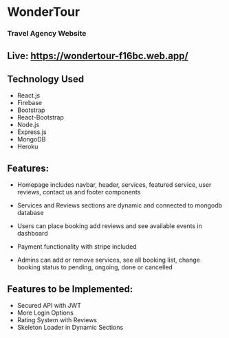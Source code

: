 # WonderTour

### Travel Agency Website

## Live: https://wondertour-f16bc.web.app/

## Technology Used

- React.js
- Firebase
- Bootstrap
- React-Bootstrap
- Node.js
- Express.js
- MongoDB
- Heroku

## Features:

- Homepage includes navbar, header, services, featured service, user reviews, contact us and footer components

- Services and Reviews sections are dynamic and connected to mongodb database

- Users can place booking add reviews and see available events in dashboard

- Payment functionality with stripe included

- Admins can add or remove services, see all booking list, change booking status to pending, ongoing, done or cancelled

## Features to be Implemented:

- Secured API with JWT
- More Login Options
- Rating System with Reviews
- Skeleton Loader in Dynamic Sections
